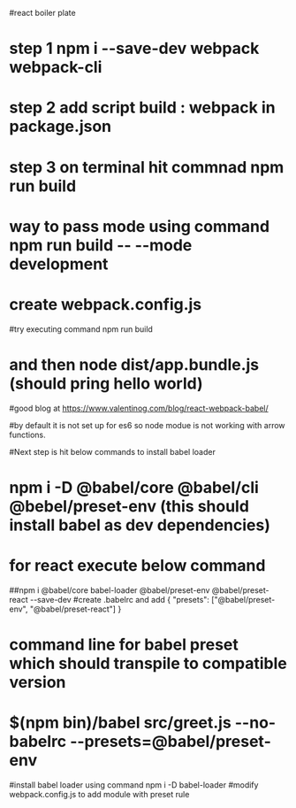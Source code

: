 #react boiler plate
# step 1 npm i --save-dev webpack webpack-cli
# step 2 add script build : webpack in package.json
# step 3 on terminal hit commnad npm run build
# way to pass mode using command npm run build -- --mode development
# create webpack.config.js

#try executing command npm run build
# and then node dist/app.bundle.js (should pring hello world)

#good blog at https://www.valentinog.com/blog/react-webpack-babel/

#by default it is not set up for es6 so node modue is not working with arrow functions.

#Next step is hit below commands to install babel loader 

# npm i -D @babel/core @babel/cli @bebel/preset-env (this should install babel as dev dependencies)

# for react execute below command
##npm i @babel/core babel-loader @babel/preset-env @babel/preset-react --save-dev
#create .babelrc and add {
  "presets": ["@babel/preset-env", "@babel/preset-react"]
}

# command line for babel preset which should transpile to compatible version
# $(npm bin)/babel src/greet.js --no-babelrc --presets=@babel/preset-env 

#install babel loader using command npm i -D babel-loader
#modify webpack.config.js to add module with preset rule